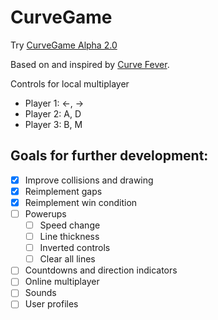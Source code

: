 # CurveGame

Try [CurveGame Alpha 2.0](http://olekristian.com/projects/curvegame/)

Based on and inspired by [Curve Fever](http://curvefever.io/).

Controls for local multiplayer
* Player 1: ←, →
* Player 2: A, D
* Player 3: B, M

## Goals for further development:
- [x] Improve collisions and drawing
- [x] Reimplement gaps
- [x] Reimplement win condition
- [ ] Powerups
  - [ ] Speed change
  - [ ] Line thickness
  - [ ] Inverted controls
  - [ ] Clear all lines
- [ ] Countdowns and direction indicators
- [ ] Online multiplayer
- [ ] Sounds
- [ ] User profiles
